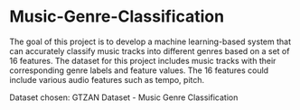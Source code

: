 # Music-Genre-Classification
The goal of this project is to develop a machine learning-based system that can accurately classify music tracks into different genres based on a set of 16 features. The dataset for this project includes music tracks with their corresponding genre labels and feature values. The 16 features could include various audio features such as tempo, pitch.

Dataset chosen: GTZAN Dataset - Music Genre Classification
